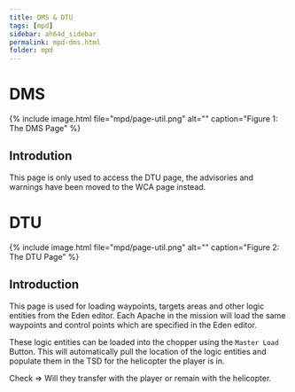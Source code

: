 ```yaml
---
title: DMS & DTU
tags: [mpd]
sidebar: ah64d_sidebar
permalink: mpd-dms.html
folder: mpd
---
```


# DMS 

{% include image.html file="mpd/page-util.png" alt="" caption="Figure 1: The DMS Page" %}

## Introdution
This page is only used to access the DTU page, the advisories and warnings have been moved to the WCA page instead.

# DTU

{% include image.html file="mpd/page-util.png" alt="" caption="Figure 2: The DTU Page" %}

## Introduction
This page is used for loading waypoints, targets areas and other logic entities from the Eden editor. Each Apache in the mission will load the same waypoints and control points which are specified in the Eden editor.

These logic entities can be loaded into the chopper using the `Master Load` Button. This will automatically pull the location of the logic entities and populate them in the TSD for the helicopter the player is in.

Check => Will they transfer with the player or remain with the helicopter.